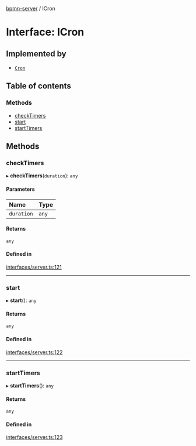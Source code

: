 [bpmn-server](../readme.md) / ICron

# Interface: ICron

## Implemented by

- [`Cron`](../classes/Cron.md)

## Table of contents

### Methods

- [checkTimers](ICron.md#checktimers)
- [start](ICron.md#start)
- [startTimers](ICron.md#starttimers)

## Methods

### checkTimers

▸ **checkTimers**(`duration`): `any`

#### Parameters

| Name | Type |
| :------ | :------ |
| `duration` | `any` |

#### Returns

`any`

#### Defined in

[interfaces/server.ts:121](https://github.com/bpmnServer/bpmn-server/blob/76c4fe0/src/interfaces/server.ts#L121)

___

### start

▸ **start**(): `any`

#### Returns

`any`

#### Defined in

[interfaces/server.ts:122](https://github.com/bpmnServer/bpmn-server/blob/76c4fe0/src/interfaces/server.ts#L122)

___

### startTimers

▸ **startTimers**(): `any`

#### Returns

`any`

#### Defined in

[interfaces/server.ts:123](https://github.com/bpmnServer/bpmn-server/blob/76c4fe0/src/interfaces/server.ts#L123)
